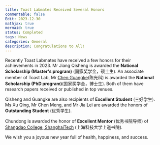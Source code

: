 ```yaml
---
title: Toast Labmates Received Several Honors
commentable: false
Edit: 2023-12-30
mathjax: true
mermaid: true
status: Completed
tags: News
categories: General 
description: Congratulations to All!
---
```


<p>Recently Toast Labmates have received a few honors for their achievements in 2023. Mr Jiang Qisheng is awarded the <b>National Scholarship (Master's program)</b> (&#22269;&#23478;&#22870;&#23398;&#37329;&#65292;&#30805;&#22763;&#29983;). An associate member of Toast Lab, Mr <a href="https://guangkechen.site/" target="_blank">Chen Guangke</a>(&#38472;&#20809;&#31185;) is awarded the <b>National Scholarship (PhD program)</b>(&#22269;&#23478;&#22870;&#23398;&#37329;&#65292;&#21338;&#22763;&#29983;). Both of them have research papers received or published in top venues.</p>

<p>Qisheng and Guangke are also recipients of <b>Excellent Student</b> (&#19977;&#22909;&#23398;&#29983;). Ms Xu Qing, Mr Chen Meng, and Mr Jia Lei are awarded the honors of <b>Outstanding Student</b> (&#20248;&#31168;&#23398;&#29983;).</p>

<p>Chundong is awarded the honor of <b>Excellent Mentor</b> (&#20248;&#31168;&#20070;&#38498;&#23548;&#24072;) of <a href="https://shangdao.shanghaitech.edu.cn/" target="_blank">Shangdao College, ShanghaiTech</a> (&#19978;&#28023;&#31185;&#25216;&#22823;&#23398;&#19978;&#36947;&#20070;&#38498;).</p>

<p>We wish you a joyous new year full of health, happiness, and success.</p>

